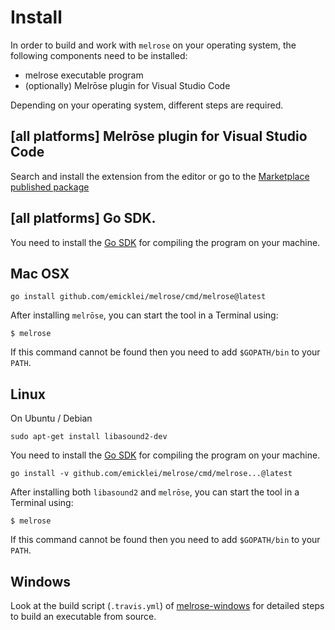 # Install 

In order to build and work with `melrose` on your operating system, the following components need to be installed:

- melrose executable program
- (optionally) Melrōse plugin for Visual Studio Code

Depending on your operating system, different steps are required.


## [all platforms] Melrōse plugin for Visual Studio Code<a name="plugin"></a>

Search and install the extension from the editor or go to the [Marketplace published package](https://marketplace.visualstudio.com/items?itemName=EMicklei.melrose-for-vscode)


## [all platforms] Go SDK.

You need to install the [Go SDK](https://golang.org/dl/) for compiling the program on your machine.

## Mac OSX

	go install github.com/emicklei/melrose/cmd/melrose@latest

After installing `melrōse`, you can start the tool in a Terminal using:

	$ melrose

If this command cannot be found then you need to add `$GOPATH/bin` to your `PATH`.

## Linux

On Ubuntu / Debian

	sudo apt-get install libasound2-dev

You need to install the [Go SDK](https://golang.org/dl/) for compiling the program on your machine.

	go install -v github.com/emicklei/melrose/cmd/melrose...@latest

After installing both `libasound2` and `melrōse`, you can start the tool in a Terminal using:

	$ melrose

If this command cannot be found then you need to add `$GOPATH/bin` to your `PATH`.

## Windows

Look at the build script (`.travis.yml`) of [melrose-windows](https://github.com/emicklei/melrose-windows) for detailed steps to build an executable from source.
